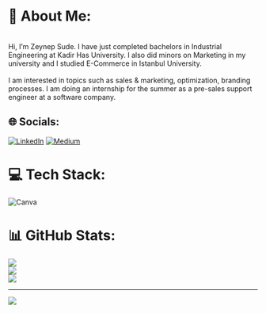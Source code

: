 # 💫 About Me:
<br>Hi, I’m  Zeynep Sude. I have just completed bachelors in Industrial Engineering at Kadir Has University. I also did minors on Marketing in my university and I studied E-Commerce in Istanbul University. <br><br>I am interested in topics such as sales & marketing, optimization, branding processes. I am doing an internship for the summer as a pre-sales support engineer at a software company.<br>


## 🌐 Socials:
[![LinkedIn](https://img.shields.io/badge/LinkedIn-%230077B5.svg?logo=linkedin&logoColor=white)](https://linkedin.com/in/https://www.linkedin.com/in/zeynepsudecetintas/) [![Medium](https://img.shields.io/badge/Medium-12100E?logo=medium&logoColor=white)](https://medium.com/@https://medium.com/@zeynepsudecetintas) 

# 💻 Tech Stack:
![Canva](https://img.shields.io/badge/Canva-%2300C4CC.svg?style=for-the-badge&logo=Canva&logoColor=white)
# 📊 GitHub Stats:
![](https://github-readme-stats.vercel.app/api?username=zeynepsudecetintas&theme=graywhite&hide_border=false&include_all_commits=false&count_private=false)<br/>
![](https://github-readme-streak-stats.herokuapp.com/?user=zeynepsudecetintas&theme=graywhite&hide_border=false)<br/>
![](https://github-readme-stats.vercel.app/api/top-langs/?username=zeynepsudecetintas&theme=graywhite&hide_border=false&include_all_commits=false&count_private=false&layout=compact)

---
[![](https://visitcount.itsvg.in/api?id=zeynepsudecetintas&icon=5&color=1)](https://visitcount.itsvg.in)

<!-- Proudly created with GPRM ( https://gprm.itsvg.in ) -->
